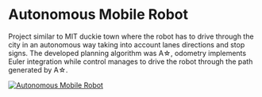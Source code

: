 # Autonomous Mobile Robot
Project similar to MIT duckie town where the robot has to drive through the city in an autonomous way taking into account lanes directions and stop signs. The developed planning algorithm was A☆, odometry implements Euler integration while control manages to drive the robot through the path generated by A☆.


[![Autonomous Mobile Robot](https://img.youtube.com/vi/fmRb8JX7574/0.jpg)](https://youtu.be/fmRb8JX7574)


